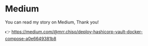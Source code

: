 # Medium
You can read my story on Medium, Thank you!

👉 https://medium.com/@mrr.chiso/deploy-hashicorp-vault-docker-compose-a0e6649381b8
